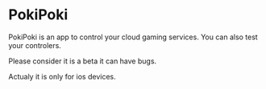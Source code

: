 PokiPoki
============
PokiPoki is an app to control your cloud gaming services.
You can also test your controlers.


Please consider it is a beta it can have bugs.

Actualy it is only for ios devices.
